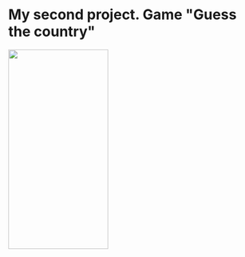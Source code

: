 # My second project. Game "Guess the country"
<img src="https://github.com/MatveyGarbuzov/Swift/blob/main/Project2/Example.gif" width="200" height="400" /> 
